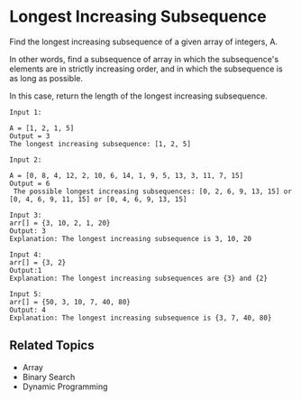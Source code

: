 # Longest Increasing Subsequence

Find the longest increasing subsequence of a given array of integers, A.

In other words, find a subsequence of array in which the subsequence's elements are in strictly increasing order, and in
which the subsequence is as long as possible.

In this case, return the length of the longest increasing subsequence.

```plain
Input 1:

A = [1, 2, 1, 5]
Output = 3
The longest increasing subsequence: [1, 2, 5]

Input 2:

A = [0, 8, 4, 12, 2, 10, 6, 14, 1, 9, 5, 13, 3, 11, 7, 15]
Output = 6
 The possible longest increasing subsequences: [0, 2, 6, 9, 13, 15] or [0, 4, 6, 9, 11, 15] or [0, 4, 6, 9, 13, 15]
 
Input 3:
arr[] = {3, 10, 2, 1, 20}
Output: 3
Explanation: The longest increasing subsequence is 3, 10, 20

Input 4:
arr[] = {3, 2}
Output:1
Explanation: The longest increasing subsequences are {3} and {2}

Input 5:
arr[] = {50, 3, 10, 7, 40, 80}
Output: 4
Explanation: The longest increasing subsequence is {3, 7, 40, 80}
```

## Related Topics

- Array
- Binary Search
- Dynamic Programming
